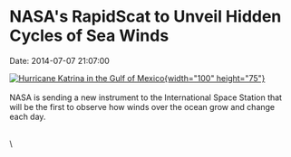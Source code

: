 NASA\'s RapidScat to Unveil Hidden Cycles of Sea Winds
======================================================

Date: 2014-07-07 21:07:00

[![Hurricane Katrina in the Gulf of
Mexico](http://www.jpl.nasa.gov/images/earth/hurricane/20140707/earth20140707-226.jpg){width="100"
height="75"}](http://www.jpl.nasa.gov/news/news.php?release=2014-223&rn=news.xml&rst=4208)\
\
NASA is sending a new instrument to the International Space Station that
will be the first to observe how winds over the ocean grow and change
each day.

\
\
